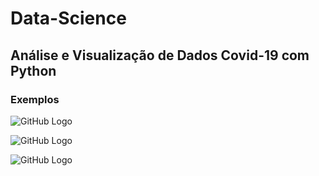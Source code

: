 # Data-Science
## Análise e Visualização de Dados Covid-19 com Python


### Exemplos

![GitHub Logo](https://i.ibb.co/y6jNyx5/Capturar.png)

![GitHub Logo](https://i.ibb.co/ggg3543/New.png)

![GitHub Logo](https://i.ibb.co/P5TRBLd/Graficos.png)
